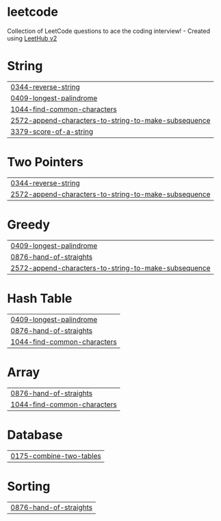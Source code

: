 # leetcode
Collection of LeetCode questions to ace the coding interview! - Created using [LeetHub v2](https://github.com/arunbhardwaj/LeetHub-2.0)


# String
|  |
| ------- |
| [0344-reverse-string](https://github.com/JITGH/leetcode/tree/master/0344-reverse-string) |
| [0409-longest-palindrome](https://github.com/JITGH/leetcode/tree/master/0409-longest-palindrome) |
| [1044-find-common-characters](https://github.com/JITGH/leetcode/tree/master/1044-find-common-characters) |
| [2572-append-characters-to-string-to-make-subsequence](https://github.com/JITGH/leetcode/tree/master/2572-append-characters-to-string-to-make-subsequence) |
| [3379-score-of-a-string](https://github.com/JITGH/leetcode/tree/master/3379-score-of-a-string) |
# Two Pointers
|  |
| ------- |
| [0344-reverse-string](https://github.com/JITGH/leetcode/tree/master/0344-reverse-string) |
| [2572-append-characters-to-string-to-make-subsequence](https://github.com/JITGH/leetcode/tree/master/2572-append-characters-to-string-to-make-subsequence) |
# Greedy
|  |
| ------- |
| [0409-longest-palindrome](https://github.com/JITGH/leetcode/tree/master/0409-longest-palindrome) |
| [0876-hand-of-straights](https://github.com/JITGH/leetcode/tree/master/0876-hand-of-straights) |
| [2572-append-characters-to-string-to-make-subsequence](https://github.com/JITGH/leetcode/tree/master/2572-append-characters-to-string-to-make-subsequence) |
# Hash Table
|  |
| ------- |
| [0409-longest-palindrome](https://github.com/JITGH/leetcode/tree/master/0409-longest-palindrome) |
| [0876-hand-of-straights](https://github.com/JITGH/leetcode/tree/master/0876-hand-of-straights) |
| [1044-find-common-characters](https://github.com/JITGH/leetcode/tree/master/1044-find-common-characters) |
# Array
|  |
| ------- |
| [0876-hand-of-straights](https://github.com/JITGH/leetcode/tree/master/0876-hand-of-straights) |
| [1044-find-common-characters](https://github.com/JITGH/leetcode/tree/master/1044-find-common-characters) |
# Database
|  |
| ------- |
| [0175-combine-two-tables](https://github.com/JITGH/leetcode/tree/master/0175-combine-two-tables) |
# Sorting
|  |
| ------- |
| [0876-hand-of-straights](https://github.com/JITGH/leetcode/tree/master/0876-hand-of-straights) |